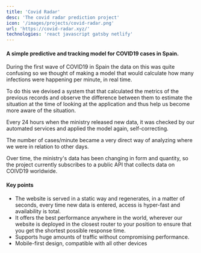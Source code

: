 ```yaml
---
title: 'Covid Radar'
desc: 'The covid radar prediction project'
icon: '/images/projects/covid-radar.png'
url: 'https://covid-radar.xyz/'
technologies: 'react javascript gatsby netlify'
---
```


#### A simple predictive and tracking model for COVID19 cases in Spain.

During the first wave of COVID19 in Spain the data on this was quite confusing so we thought of making a model that would calculate how many infections were happening per minute, in real time.

To do this we devised a system that that calculated the metrics of the previous records and observe the difference between them to estimate the situation at the time of looking at the application and thus help us become more aware of the situation.

Every 24 hours when the ministry released new data, it was checked by our automated services and applied the model again, self-correcting.

The number of cases/minute became a very direct way of analyzing where we were in relation to other days.

Over time, the ministry's data has been changing in form and quantity, so the project currently subscribes to a public API that collects data on COIVD19 worldwide.

#### Key points

- The website is served in a static way and regenerates, in a matter of seconds, every time new data is entered, access is hyper-fast and availability is total.
- It offers the best performance anywhere in the world, wherever our website is deployed in the closest router to your position to ensure that you get the shortest possible response time.
- Supports huge amounts of traffic without compromising performance.
- Mobile-first design, compatible with all other devices

